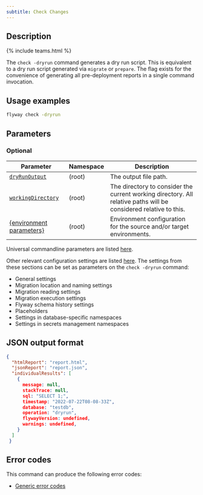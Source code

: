 ```yaml
---
subtitle: Check Changes
---
```


## Description

{% include teams.html %}

The `check -dryrun` command generates a dry run script.
This is equivalent to a dry run script generated via `migrate` or `prepare`. The flag exists for the convenience of generating all pre-deployment reports in a single command invocation.

## Usage examples

```bash
flyway check -dryrun
```

## Parameters

### Optional

| Parameter                                                                        | Namespace | Description                                                                                                      |
|----------------------------------------------------------------------------------|-----------|------------------------------------------------------------------------------------------------------------------|
| [`dryRunOutput`](<Configuration/Flyway Namespace/Flyway Dry Run Output Setting>) | (root)    | The output file path.                                                                                            |
| [`workingDirectory`](<Command-line Parameters/Working Directory Parameter>)       | (root)    | The directory to consider the current working directory. All relative paths will be considered relative to this. |
| [{environment parameters}](<Configuration/Environments Namespace>)               | (root)    | Environment configuration for the source and/or target environments.                                             |

Universal commandline parameters are listed [here](<Command-line Parameters>).

Other relevant configuration settings are listed [here](<Configuration/Flyway Namespace>). The settings from these sections can be set as parameters on the `check -dryrun` command:
* General settings
* Migration location and naming settings
* Migration reading settings
* Migration execution settings
* Flyway schema history settings
* Placeholders
* Settings in database-specific namespaces
* Settings in secrets management namespaces

## JSON output format

```json
{
  "htmlReport": "report.html",
  "jsonReport": "report.json",
  "individualResults": [
    {
      message: null,
      stackTrace: null,
      sql: "SELECT 1;",
      timestamp: "2022-07-22T08-08-33Z",
      database: "testdb",
      operation: "dryrun",
      flywayVersion: undefined,
      warnings: undefined,
    }
  ]
 }
```

## Error codes

This command can produce the following error codes:
- [Generic error codes](<Exit codes and error codes/General error codes>)